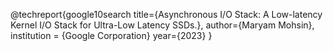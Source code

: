@techreport{google10search
  title={Asynchronous I/O Stack: A Low-latency Kernel I/O Stack for Ultra-Low Latency SSDs.},
  author={Maryam Mohsin},
  institution = {Google Corporation}
  year={2023}
}